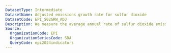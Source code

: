 ```yaml
---
DatasetType: Intermediate
DatasetName: Adjusted emissions growth rate for sulfur dioxide
DatasetCode: EPI_S02GRW_ADJ
Description: We measure the average annual rate of sulfur dioxide emissions over the years 2013 to 2022 and adjust for economic trends to isolate change due to policy effort rather than economic fluctuation. A score of 100 indicates a country is cutting emissions by ≥3.94% per year
Source:
  OrganizationCode: EPI
  OrganizationSeriesCode: SDA
  QueryCode: epi2024indicators
---
```

